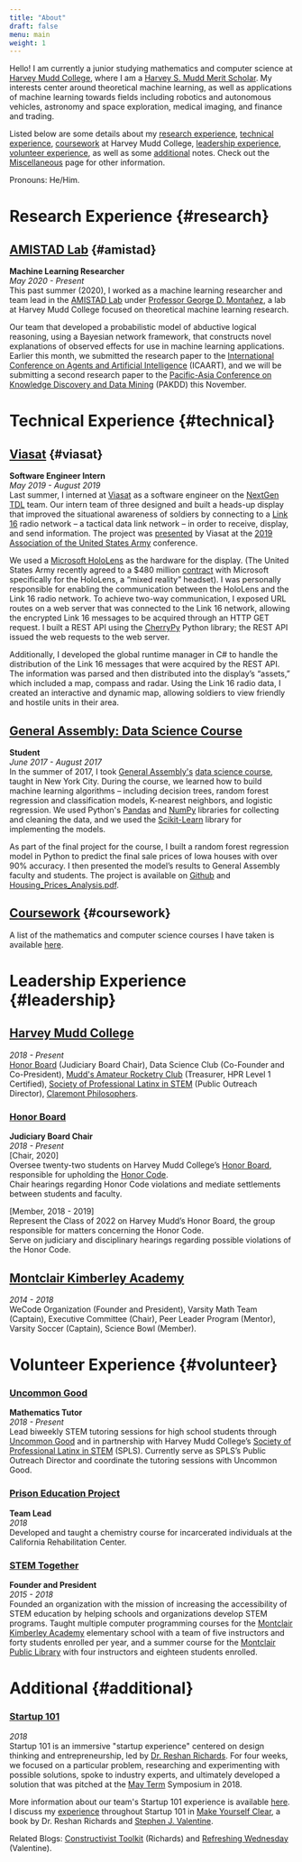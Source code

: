 ```yaml
---
title: "About"
draft: false
menu: main
weight: 1
---
```


Hello! I am currently a junior studying mathematics and computer science at [Harvey Mudd College](https://www.hmc.edu/), where I am a [Harvey S. Mudd Merit Scholar](https://www.hmc.edu/admission/afford/scholarships-and-grants/merit-based-scholarships/harvey-s-mudd-merit-award). My interests center around theoretical machine learning, as well as applications of machine learning towards fields including robotics and autonomous vehicles, astronomy and space exploration, medical imaging, and finance and trading. 

Listed below are some details about my [research experience](#research), [technical experience](#technical), [coursework](/img/EspinosaDice_Coursework.pdf) at Harvey Mudd College, [leadership experience](#leadership), [volunteer experience](#volunteer), as well as some [additional](#additional) notes. Check out the [Miscellaneous](/miscellaneous) page for other information.

Pronouns: He/Him.

# Research Experience {#research}
## [AMISTAD Lab](https://www.cs.hmc.edu/~montanez/amistad.html) {#amistad}
**Machine Learning Researcher**  
*May 2020 - Present*  
This past summer (2020), I worked as a machine learning researcher and team lead in the [AMISTAD Lab](https://www.cs.hmc.edu/~montanez/amistad.html) under [Professor George D. Montañez](https://www.cs.hmc.edu/~montanez/), a lab at Harvey Mudd College focused on theoretical machine learning research.

Our team that developed a probabilistic model of abductive logical reasoning, using a Bayesian network framework, that constructs novel explanations of observed effects for use in machine learning applications. Earlier this month, we submitted the research paper to the [International Conference on Agents and Artificial Intelligence](http://www.icaart.org/) (ICAART), and we will be submitting a second research paper to the [Pacific-Asia Conference on Knowledge Discovery and Data Mining](https://www.pakdd2021.org/) (PAKDD) this November.

# Technical Experience {#technical}
## [Viasat](https://www.viasat.com/) {#viasat}
**Software Engineer Intern**  
*May 2019 - August 2019*  
Last summer, I interned at [Viasat](https://www.viasat.com/) as a software engineer on the [NextGen TDL](https://www.viasat.com/products/next-gen-link16) team. Our intern team of three designed and built a heads-up display that improved the situational awareness of soldiers by connecting to a [Link 16](https://www.viasat.com/products/link-16-tactical-data-links) radio network – a tactical data link network – in order to receive, display, and send information. The project was [presented](https://www.linkedin.com/posts/viasat-government_ausa2019-nationalasset-activity-6591002603256115200-3vmt) by Viasat at the [2019 Association of the United States Army](https://ausameetings.org/2019annualmeeting/) conference. 

We used a [Microsoft HoloLens](https://www.microsoft.com/en-us/hololens) as the hardware for the display. (The United States Army recently agreed to a $480 million [contract](https://www.forbes.com/sites/davidhambling/2020/05/22/battlefield-augmented-reality-gets-real/#44d261917d8e) with Microsoft specifically for the HoloLens, a “mixed reality” headset). I was personally responsible for enabling the communication between the HoloLens and the Link 16 radio network. To achieve two-way communication, I exposed URL routes on a web server that was connected to the Link 16 network, allowing the encrypted Link 16 messages to be acquired through an HTTP GET request. I built a REST API using the [CherryPy](https://cherrypy.org/) Python library; the REST API issued the web requests to the web server. 

Additionally, I developed the global runtime manager in C# to handle the distribution of the Link 16 messages that were acquired by the REST API. The information was parsed and then distributed into the display’s “assets,” which included a map, compass and radar. Using the Link 16 radio data, I created an interactive and dynamic map, allowing soldiers to view friendly and hostile units in their area.

## [General Assembly: Data Science Course](https://generalassemb.ly/education/data-science/new-york-city)
**Student**  
*June 2017 - August 2017*  
In the summer of 2017, I took [General Assembly's](https://generalassemb.ly/) [data science course](https://generalassemb.ly/education/data-science/new-york-city), taught in New York City. During the course, we learned how to build machine learning algorithms – including decision trees, random forest regression and classification models, K-nearest neighbors, and logistic regression. We used Python's [Pandas](https://pandas.pydata.org/) and [NumPy](https://numpy.org/) libraries for collecting and cleaning the data, and we used the [Scikit-Learn](https://scikit-learn.org/stable/) library for implementing the models.

As part of the final project for the course, I built a random forest regression model in Python to predict the final sale prices of Iowa houses with over 90% accuracy. I then presented the model’s results to General Assembly faculty and students. The project is available on [Github](https://github.com/nico-espinosadice/house-price-prediction) and [Housing_Prices_Analysis.pdf](/img/Housing_Prices_Analysis.pdf).

## [Coursework](/img/EspinosaDice_Coursework.pdf) {#coursework}
A list of the mathematics and computer science courses I have taken is available [here](/img/EspinosaDice_Coursework.pdf).

# Leadership Experience {#leadership}
## [Harvey Mudd College](https://www.hmc.edu/)
*2018 - Present*  
[Honor Board](https://www.hmc.edu/ashmc/honor-code/) (Judiciary Board Chair), Data Science Club (Co-Founder and Co-President), [Mudd's Amateur Rocketry Club](https://www.hmc.edu/ashmc/chartered-clubs/) (Treasurer, HPR Level 1 Certified), [Society of Professional Latinx in STEM](https://www.facebook.com/HarveyMuddSPLS/) (Public Outreach Director), [Claremont Philosophers](https://www.facebook.com/groups/claremontphilosophers/).

### [Honor Board](https://www.hmc.edu/ashmc/honor-code/)
**Judiciary Board Chair**  
*2018 - Present*  
[Chair, 2020]  
Oversee twenty-two students on Harvey Mudd College’s [Honor Board](https://www.hmc.edu/ashmc/honor-code/), responsible for upholding the [Honor Code](http://catalog.hmc.edu/content.php?catoid=9&navoid=342).  
Chair hearings regarding Honor Code violations and mediate settlements between students and faculty.

[Member, 2018 - 2019]  
Represent the Class of 2022 on Harvey Mudd’s Honor Board, the group responsible for matters concerning the Honor Code.  
Serve on judiciary and disciplinary hearings regarding possible violations of the Honor Code.

## [Montclair Kimberley Academy](https://www.mka.org/)
*2014 - 2018*  
WeCode Organization (Founder and President), Varsity Math Team (Captain), Executive Committee (Chair), Peer Leader Program (Mentor), Varsity Soccer (Captain), Science Bowl (Member).

# Volunteer Experience {#volunteer}

### [Uncommon Good](https://uncommongood.org/)
**Mathematics Tutor**  
*2018 - Present*  
Lead biweekly STEM tutoring sessions for high school students through [Uncommon Good](https://uncommongood.org/) and in partnership with Harvey Mudd College’s [Society of Professional Latinx in STEM](https://www.facebook.com/HarveyMuddSPLS/) (SPLS). Currently serve as SPLS’s Public Outreach Director and coordinate the tutoring sessions with Uncommon Good.

### [Prison Education Project](http://www.prisoneducationproject.org/index.html)
**Team Lead**  
*2018*  
Developed and taught a chemistry course for incarcerated individuals at the California Rehabilitation Center.

### [STEM Together](http://www.montclairlibrary.org/news-events/summer-coding-with-nico-espinosa-dice/)
**Founder and President**  
*2015 - 2018*  
Founded an organization with the mission of increasing the accessibility of STEM education by helping schools and organizations develop STEM programs. Taught multiple computer programming courses for the [Montclair Kimberley Academy](https://www.mka.org/academics/primary) elementary school with a team of five instructors and forty students enrolled per year, and a summer course for the [Montclair Public Library](https://montclairlibrary.org/) with four instructors and eighteen students enrolled.


# Additional {#additional}

<!-- ### Impact Leadership Program
*2019 - Present*  
Cohort-based program focused on developing personal leadership skills aligned with values, strengths and ethics, with an emphasis on identity, consciousness, and well-being. -->

### [Startup 101](http://startup101.mka.org/)
*2018*  
Startup 101 is an immersive "startup experience" centered on design thinking and entrepreneurship, led by [Dr. Reshan Richards](https://www.linkedin.com/in/reshan-richards-50782b12/). For four weeks, we focused on a particular problem, researching and experimenting with possible solutions, spoke to industry experts, and ultimately developed a solution that was pitched at the [May Term](https://www.mka.org/student-life/mayterm) Symposium in 2018.

More information about our team's Startup 101 experience is available [here](http://startup101.mka.org/blog-40). I discuss my [experience](https://books.google.com/books?id=a6iODwAAQBAJ&pg=PA82&lpg=PA82&dq=make+yourself+clear+nico+espinosa+dice&source=bl&ots=6cX6hF4ONa&sig=ACfU3U3qcoEjfHpikMfLmxz399e63e6L_Q&hl=en&sa=X&ved=2ahUKEwjYr_7s76ToAhW_lnIEHfgZA58Q6AEwAHoECAoQAQ#v=onepage&q=make%20yourself%20clear%20nico%20espinosa%20dice&f=false) throughout Startup 101 in [Make Yourself Clear](https://www.amazon.com/Make-Yourself-Clear-Understand-Everything/dp/111955859X), a book by Dr. Reshan Richards and [Stephen J. Valentine](https://www.linkedin.com/in/stephen-valentine-563bab77/).

Related Blogs: [Constructivist Toolkit](https://www.constructivisttoolkit.com/2019/explain-everything-2020-hope) (Richards) and [Refreshing Wednesday](https://refreshingwednesday.com) (Valentine).
